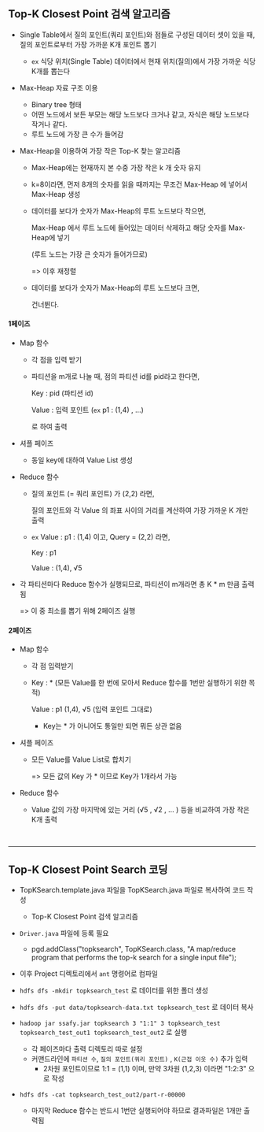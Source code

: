 ## Top-K Closest Point 검색 알고리즘   

- Single Table에서 질의 포인트(쿼리 포인트)와 점들로 구성된 데이터 셋이 있을 때, 질의 포인트로부터 가장 가까운 K개 포인트 뽑기     

  - `ex`  식당 위치(Single Table) 데이터에서 현재 위치(질의)에서 가장 가까운 식당 K개를 뽑는다        

- Max-Heap 자료 구조 이용      

  - Binary tree 형태    
  - 어떤 노드에서 보든 부모는 해당 노드보다 크거나 같고, 자식은 해당 노드보다 작거나 같다.    
  - 루트 노드에 가장 큰 수가 들어감     

- Max-Heap을 이용하여 가장 작은 Top-K 찾는 알고리즘   

  - Max-Heap에는 현재까지 본 수중 가장 작은 k 개 숫자 유지   

  - k=8이라면, 먼저 8개의 숫자를 읽을 때까지는 무조건 Max-Heap 에 넣어서 Max-Heap 생성    

  - 데이터를 보다가 숫자가 Max-Heap의 루트 노드보다 작으면,    

    Max-Heap 에서 루트 노드에 들어있는 데이터 삭제하고 해당 숫자를 Max-Heap에 넣기      

    (루트 노드는 가장 큰 숫자가 들어가므로)     

    => 이후 재정렬      

  - 데이터를 보다가 숫자가 Max-Heap의 루트 노드보다 크면,        

    건너뛴다.        

  

#### 1페이즈   

  - Map 함수   

    - 각 점을 입력 받기   

    - 파티션을 m개로 나눌 때, 점의 파티션 id를 pid라고 한다면,    

      Key : pid (파티션 id)       

      Value : 입력 포인트 (`ex` p1 : (1,4) , ...)             

      로 하여 출력   

  - 셔플 페이즈      

    - 동일 key에 대하여 Value List 생성    

  - Reduce 함수   

    - 질의 포인트 (= 쿼리 포인트) 가 (2,2) 라면,    

      질의 포인트와 각 Value 의 좌표 사이의 거리를 계산하여 가장 가까운 K 개만 출력    

    - `ex` Value : p1 : (1,4) 이고, Query = (2,2) 라면,   

      Key : p1

      Value : (1,4), √5        

  - 각 파티션마다 Reduce 함수가 실행되므로, 파티션이 m개라면 총 K * m 만큼 출력됨    

    => 이 중 최소를 뽑기 위해 2페이즈 실행      


#### 2페이즈   

  - Map 함수   

    - 각 점 입력받기    

    - Key : *   (모든 Value를 한 번에 모아서 Reduce 함수를 1번만 실행하기 위한 목적)      

      Value : p1 (1,4), √5   (입력 포인트 그대로)        

      - Key는 * 가 아니어도 통일만 되면 뭐든 상관 없음     

  

  - 셔플 페이즈    

    - 모든 Value를 Value List로 합치기      

      => 모든 값의 Key 가 * 이므로 Key가 1개라서 가능       

  - Reduce 함수       

    - Value 값의 가장 마지막에 있는 거리 (√5 , √2 , ... ) 등을 비교하여 가장 작은 K개 출력   


</br>   
<hr>   

 
## Top-K Closest Point Search 코딩   

- TopKSearch.template.java 파일을 TopKSearch.java 파일로 복사하여 코드 작성          
  - Top-K Closest Point 검색 알고리즘                 

- `Driver.java` 파일에 등록 필요   
  - pgd.addClass("topksearch", TopKSearch.class, "A map/reduce program that performs the top-k search for a single input file");              
- 이후 Project 디렉토리에서 `ant` 명령어로 컴파일      
- `hdfs dfs -mkdir topksearch_test` 로 데이터를 위한 폴더 생성   
- `hdfs dfs -put data/topksearch-data.txt topksearch_test`  로 데이터 복사    
- `hadoop jar ssafy.jar topksearch 3 "1:1" 3 topksearch_test topksearch_test_out1 topksearch_test_out2` 로 실행      
  - 각 페이즈마다 출력 디렉토리 따로 설정        
  - 커맨드라인에 `파티션 수`, `질의 포인트(쿼리 포인트)` , `K(근접 이웃 수)`  추가 입력       
    - 2차원 포인트이므로 1:1 = (1,1) 이며, 만약 3차원 (1,2,3) 이라면 "1:2:3" 으로 작성    
- `hdfs dfs -cat topksearch_test_out2/part-r-00000`     
  - 마지막 Reduce 함수는 반드시 1번만 실행되어야 하므로 결과파일은 1개만 출력됨    
 
